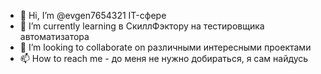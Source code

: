 - 👋 Hi, I’m @evgen7654321 IT-сфере
- 🌱 I’m currently learning в СкиллФэктору на тестировщика автоматизатора
- 💞️ I’m looking to collaborate on  различными интересными проектами
- 📫 How to reach me  - до меня не нужно добираться, я сам найдусь
<!---
evgen7654321/evgen7654321 is a ✨ special ✨ repository because its `README.md` (this file) appears on your GitHub profile.
You can click the Preview link to take a look at your changes.
--->
